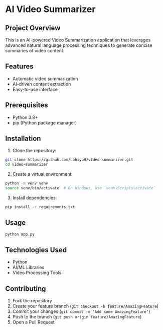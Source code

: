 # AI Video Summarizer

## Project Overview
This is an AI-powered Video Summarization application that leverages advanced natural language processing techniques to generate concise summaries of video content.

## Features
- Automatic video summarization
- AI-driven content extraction
- Easy-to-use interface

## Prerequisites
- Python 3.8+
- pip (Python package manager)

## Installation

1. Clone the repository:
```bash
git clone https://github.com/LohiyaH/video-summarizer.git
cd video-summarizer
```

2. Create a virtual environment:
```bash
python -m venv venv
source venv/bin/activate  # On Windows, use `venv\Scripts\activate`
```

3. Install dependencies:
```bash
pip install -r requirements.txt
```

## Usage
```bash
python app.py
```

## Technologies Used
- Python
- AI/ML Libraries
- Video Processing Tools

## Contributing
1. Fork the repository
2. Create your feature branch (`git checkout -b feature/AmazingFeature`)
3. Commit your changes (`git commit -m 'Add some AmazingFeature'`)
4. Push to the branch (`git push origin feature/AmazingFeature`)
5. Open a Pull Request
